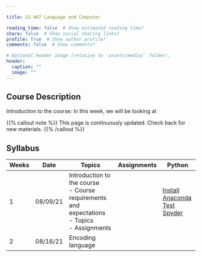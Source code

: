 ```yaml
---

title: LG 467 Language and Computer

reading_time: false  # Show estimated reading time?
share: false  # Show social sharing links?
profile: True  # Show author profile?
comments: false  # Show comments?

# Optional header image (relative to `assets/media/` folder).
header:
  caption: ""
  image: ""
---
```




## Course Description

Introduction to the course: In this week, we will be looking at

{{% callout note %}}
This page is continuously updated. Check back for new materials.
{{% /callout %}}

## Syllabus

|Weeks |  Date     | Topics                                          | Assignments | Python       |
|----- |:---------:|-------------------------------------------------|-------------|--------------
|  1   | 08/09/21  | Introduction to the course <br>                                                                                 - Course requirements and expectations <br>                                                                     - Topics <br>                                                                                                   - Assignments                                   |             | [Install Anaconda](https://www.datacamp.com/community/tutorials/installing-anaconda-windows) <br>                    [Test Spyder](https://medium.com/coderbyte/spyder-python-ide-for-absolute-beginners-89e4ea1832af) |
|  2   | 08/16/21  | Encoding language                               |             |         |


